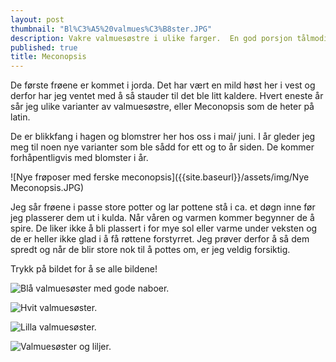 ```yaml
---
layout: post
thumbnail: "Bl%C3%A5%20valmues%C3%B8ster.JPG"
description: Vakre valmuesøstre i ulike farger.  En god porsjon tålmodighet må til før disse vil blomstre
published: true
title: Meconopsis
---
```







De første frøene er kommet i jorda. Det har vært en mild høst her i vest og derfor har jeg ventet med å så stauder til det ble litt kaldere. Hvert eneste år sår jeg ulike varianter av valmuesøstre, eller Meconopsis som de heter på latin. 

De er blikkfang i hagen og blomstrer her hos oss i mai/ juni. I år gleder jeg meg til noen nye varianter som ble sådd for ett og to år siden. De kommer forhåpentligvis med blomster i år.

![Nye frøposer med ferske meconopsis]({{site.baseurl}}/assets/img/Nye Meconopsis.JPG)

<!--more-->

Jeg sår frøene i passe store potter og lar pottene stå i ca. et døgn inne før jeg plasserer dem ut i kulda. Når våren og varmen kommer begynner de å spire. De liker ikke å bli plassert i for mye sol eller varme under veksten og de er heller ikke glad i å få røttene forstyrret. Jeg prøver derfor å så dem spredt og når de blir store nok til å pottes om, er jeg veldig forsiktig.

Trykk på bildet for å se alle bildene!

![Blå valmuesøster med gode naboer.]({{site.baseurl}}/assets/img/Bl%C3%A5%20valmues%C3%B8ster.JPG)

![Hvit valmuesøster.]({{site.baseurl}}/assets/img/Hvit%20valmues%C3%B8ster.JPG)

![Lilla valmuesøster.]({{site.baseurl}}/assets/img/Lilla%20valmues%C3%B8ster.JPG)

![Valmuesøster og liljer.]({{site.baseurl}}/assets/img/Valmues%C3%B8ster%20og%20liljer.JPG)
